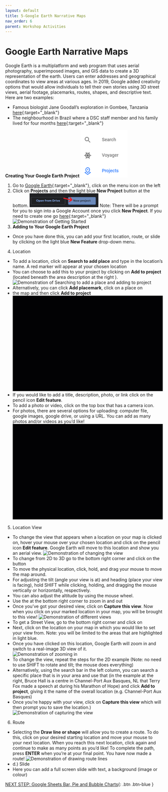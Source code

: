 ```yaml
---
layout: default
title: 5-Google Earth Narrative Maps
nav_order: 6
parent: Workshop Activities
---
```

# Google Earth Narrative Maps 
Google Earth is a multiplatform and web program that uses aerial photography, superimposed images, and GIS data to create a 3D representation of the earth.  Users can enter addresses and geographical coordinates to view areas at various ages. In 2019, Google added creativity options that would allow individuals to tell their own stories using 3D street views, aerial footage, placemarks, routes, shapes, and descriptive text. Here are two examples:
- Famous biologist Jane Goodall’s exploration in Gombee, Tanzania [here](tiny.cc/p0x9kz){:target="_blank"}
- The neighbourhood in Brazil where a DSC staff member and his family lived for four months [here](https://bit.ly/3bFS5Rt){:target="_blank"}   

**Creating Your Google Earth Project** <img src="images/narrative-01.png" style="float;right;width:150px" alt="menu projects">
1. Go to [Google Earth](https://earth.google.com/web/){:target="_blank"}, click on the menu icon on the left
2. Click on **Projects** and then the light blue **New Project** button at the bottom. <img src="images/narrative-02.png" style="float;right;width:220px" alt="new project icon">
Note: There will be a prompt for you to sign into a Google Account once you click **New Project**. If you need to create one go [here](https://accounts.google.com/){:target="_blank"}
![Demonstration of Getting Started](images/narrative-03.gif)
3. **Adding to Your Google Earth Project**
- Once you have done this, you can add your first location, route, or slide by clicking on the light blue **New Feature** drop-down menu.

4. Location 
- To add a location, click on **Search to add place** and type in the location’s name.  A red marker will appear at your chosen location 
- You can choose to add this to your project by clicking on **Add to project** (located beneath the area description at the right ). 
![Demonstration of Searching to add a place and adding to project](images/narrative-07.gif)
- Alternatively, you can click **Add placemark**, click on a place on 
- the map and then click **Add to project**
![Demonstration of Adding a placemark](images/narrative-08.gif)
- If you would like to add a title, description, photo, or link click on the pencil icon **Edit feature**.
- To add a photo or video, click on the top box that has a camera icon.
- For photos, there are several options for uploading: computer file, google images, google drive, or using a URL. You can add as many photos and/or videos as you’d like!
![Demonstration of uploading a photo and description](images/narrative-11.gif)
5. Location View
- To change the view that appears when a location on your map is clicked on, hover your mouse over your chosen location and click on the pencil icon **Edit feature**. Google Earth will move to this location and show you an aerial view.
![Demonstration of changing the view](images/narrative-12.gif)
- To change from 2D to 3D go to the bottom right corner and click on the button 
- To move the physical location, click, hold, and drag your mouse to move the map around.  
- For adjusting the tilt (angle your view is at) and heading (place your view is facing), hold SHIFT while clicking, holding, and dragging the mouse vertically or horizontally, respectively.
- You can also adjust the altitude by using the mouse wheel.
- Use the  at the bottom right corner to zoom in and out
- Once you’ve got your desired view, click on **Capture this view**.  Now when you click on your marked location in your map, you will be brought to this view!
![Demonstration of different views](images/narrative-14.gif)
- To get a Street View, go to the bottom right corner and click on 
- Next, click on the location on your map in which you would like to set your view from.  Note: you will be limited to the areas that are highlighted in light blue.
- Once you have clicked on this location, Google Earth will zoom in and switch to a real-image 3D view of it.<br>
![Demonstration of zooming in](images/narrative-16.gif)
- To change the view, repeat the steps for the 2D example (Note: no need to use SHIFT to rotate and tilt; the mouse does everything)
- Alternatively, using the search bar in the left column, you can search a specific place that is in your area and use that (in the example at the right, Bruce Hall is a centre in Channel-Port Aux Basques, NL that Terry Fox made a speech at during his Marathon of Hope) and click **Add to project**, giving it the name of the overall location (e.g. Channel-Port Aux Basques)
- Once you’re happy with your view, click on **Capture this view** which will then prompt you to save the location.)<br>
![Demonstration of capturing the view](images/narrative-18.gif)
6. Route
- Selecting the **Draw line or shape** will allow you to create a route. To do this, click on your desired starting location and move your mouse to your next location.  When you reach this next location, click again and continue to make as many points as you’d like!  To complete the path, press **ENTER** when you’re at your final point. You have now made a route! 
![Demonstration of drawing route lines](images/narrative-20.gif)
- d.) Slide 
- Here you can add a full screen slide with text, a background (image or colour)

[NEXT STEP: Google Sheets Bar, Pie and Bubble Charts](google-sheets-charts.html){: .btn .btn-blue }
